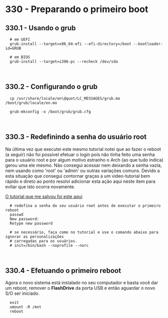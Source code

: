 # 330 - Preparando o primeiro boot
## 330.1 - Usando o grub

``` shell
  # em UEFI
  grub-install --target=x86_64-efi --efi-directory=/boot --bootloader-id=GRUB

  # em BIOS
  grub-install --target=i386-pc --recheck /dev/sda
```



&nbsp;

## 330.2 - Configurando o grub

``` shell
  cp /usr/share/locale/en\@quot/LC_MESSAGES/grub.mo /boot/grub/locale/en.mo

  grub-mkconfig -o /boot/grub/grub.cfg
```



&nbsp;

## 330.3 - Redefinindo a senha do usuário root

Na última vez que executei este mesmo tutorial notei que ao fazer o reboot (a seguir) não foi
possível efetuar o login pois não tinha feito uma senha para o usuário root e por algum motivo
estranho o Arch (ao que tudo indica) gerou uma ele mesmo. Não consegui acessar nem deixando a
senha vazia, nem usando como 'root' ou 'admin' ou outras variações comuns.
Devido a esta situação que consegui contornar graças a um video-tutorial bem rápido e direto ao
ponto resolvi adicionar esta ação aqui neste item para evitar que isto ocorra novamente.

[O tutorial que me salvou foi este aqui](https://www.youtube.com/watch?v=AXSLkrd92BY)

``` shell
  # redefina a senha do seu usuário root antes de executar o primeiro reboot
  passwd
  New password:
  Retype new password

  # se necessário, faça como no tutorial e use o comando abaixo para ignorar as personalizações
  # carregadas para os usuários.
  # init=/bin/bash --noprofile --norc
```



&nbsp;

## 330.4 - Efetuando o primeiro reboot

Agora o novo sistema está instalado no seu computador e basta você dar um reboot, remover o
**FlashDrive** da porta USB e então aguardar o novo S/O ser iniciado.

``` shell
  exit
  umount -R /mnt
  reboot
```
